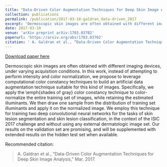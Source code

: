 ```yaml
---
title: "Data-Driven Color Augmentation Techniques for Deep Skin Image Analysis"
collection: publications
permalink: /publication/2017-03-10-galdran_data-driven_2017
excerpt: 'Dermoscopic skin images are often obtained with different imaging devices, under varying acquisition conditions. In this work, instead of attempting to perform intensity and color normalization, we propose to leverage computational color constancy techniques to build an artificial data augmentation technique suitable for this kind of images. Specifically, we apply the \emph{shades of gray} color constancy technique to color-normalize the entire training set of images, while retaining the estimated illuminants. We then draw one sample from the distribution of training set illuminants and apply it on the normalized image. We employ this technique for training two deep convolutional neural networks for the tasks of skin lesion segmentation and skin lesion classification, in the context of the ISIC 2017 challenge and without using any external dermatologic image set. Our results on the validation set are promising, and will be supplemented with extended results on the hidden test set when available.'
date: 2017-03-10
venue: 'arXiv preprint arXiv:1703.03702'
paperurl: 'https://arxiv.org/abs/1703.03702'
citation: ' A. Galdran et al., “Data-Driven Color Augmentation Techniques for Deep Skin Image Analysis,” Mar. 2017.'
---
```


<a href='https://arxiv.org/abs/1703.03702'>Download paper here</a>

Dermoscopic skin images are often obtained with different imaging devices, under varying acquisition conditions. In this work, instead of attempting to perform intensity and color normalization, we propose to leverage computational color constancy techniques to build an artificial data augmentation technique suitable for this kind of images. Specifically, we apply the \emph{shades of gray} color constancy technique to color-normalize the entire training set of images, while retaining the estimated illuminants. We then draw one sample from the distribution of training set illuminants and apply it on the normalized image. We employ this technique for training two deep convolutional neural networks for the tasks of skin lesion segmentation and skin lesion classification, in the context of the ISIC 2017 challenge and without using any external dermatologic image set. Our results on the validation set are promising, and will be supplemented with extended results on the hidden test set when available.

Recommended citation: 

> A. Galdran et al., “Data-Driven Color Augmentation Techniques for Deep Skin Image Analysis,” Mar. 2017.